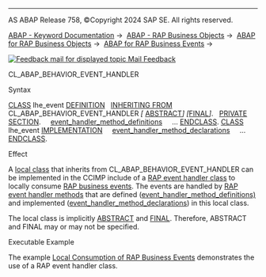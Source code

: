   

* * *

AS ABAP Release 758, ©Copyright 2024 SAP SE. All rights reserved.

[ABAP - Keyword Documentation](https://help.sap.com/doc/abapdocu_758_index_htm/7.58/en-US/abenabap.htm) →  [ABAP - RAP Business Objects](https://help.sap.com/doc/abapdocu_758_index_htm/7.58/en-US/abenabap_rap.htm) →  [ABAP for RAP Business Objects](https://help.sap.com/doc/abapdocu_758_index_htm/7.58/en-US/abenabap_for_rap_bos.htm) →  [ABAP for RAP Business Events](https://help.sap.com/doc/abapdocu_758_index_htm/7.58/en-US/abenrap_events.htm) → 

 [![](Mail.gif?object=Mail.gif "Feedback mail for displayed topic") Mail Feedback](mailto:f1_help@sap.com?subject=Feedback%20on%20ABAP%20Documentation&body=Document:%20CL_ABAP_BEHAVIOR_EVENT_HANDLER%2C%20ABENCL_ABAP_BEHAVIOR_EVENT_HANDLER%2C%20758%0D%0A%0D%0AError:%0D%0A%0D%0A%0D%0A%0D%0ASuggestion%20for%20improvement:)

CL\_ABAP\_BEHAVIOR\_EVENT\_HANDLER

Syntax

[CLASS](https://help.sap.com/doc/abapdocu_758_index_htm/7.58/en-US/abapclass_definition.htm) lhe\_event [DEFINITION](https://help.sap.com/doc/abapdocu_758_index_htm/7.58/en-US/abapclass_definition.htm)
  [INHERITING FROM](https://help.sap.com/doc/abapdocu_758_index_htm/7.58/en-US/abapclass_options.htm) CL\_ABAP\_BEHAVIOR\_EVENT\_HANDLER *\[* [ABSTRACT](https://help.sap.com/doc/abapdocu_758_index_htm/7.58/en-US/abapclass_options.htm)*\]* *\[*[FINAL](https://help.sap.com/doc/abapdocu_758_index_htm/7.58/en-US/abapclass_options.htm)*\]*.
  [PRIVATE SECTION](https://help.sap.com/doc/abapdocu_758_index_htm/7.58/en-US/abapprivate.htm).
    [event\_handler\_method\_definitions](https://help.sap.com/doc/abapdocu_758_index_htm/7.58/en-US/abenmethod_for_entity_event.htm)
    ...
[ENDCLASS](https://help.sap.com/doc/abapdocu_758_index_htm/7.58/en-US/abapclass_definition.htm).
[CLASS](https://help.sap.com/doc/abapdocu_758_index_htm/7.58/en-US/abapclass_implementation.htm) lhe\_event [IMPLEMENTATION](https://help.sap.com/doc/abapdocu_758_index_htm/7.58/en-US/abapclass_implementation.htm)
    [event\_handler\_method\_declarations](https://help.sap.com/doc/abapdocu_758_index_htm/7.58/en-US/abenmethod_for_entity_event.htm)
    ...
[ENDCLASS](https://help.sap.com/doc/abapdocu_758_index_htm/7.58/en-US/abapclass_implementation.htm).

Effect

A [local class](https://help.sap.com/doc/abapdocu_758_index_htm/7.58/en-US/abenlocal_class_glosry.htm "Glossary Entry") that inherits from CL\_ABAP\_BEHAVIOR\_EVENT\_HANDLER can be implemented in the CCIMP include of a [RAP event handler class](https://help.sap.com/doc/abapdocu_758_index_htm/7.58/en-US/abenrap_event_handler_class_glosry.htm "Glossary Entry") to locally consume [RAP business events](https://help.sap.com/doc/abapdocu_758_index_htm/7.58/en-US/abenrap_entity_event_glosry.htm "Glossary Entry"). The events are handled by [RAP event handler methods](https://help.sap.com/doc/abapdocu_758_index_htm/7.58/en-US/abenrap_event_handler_meth_glosry.htm "Glossary Entry") that are defined ([event\_handler\_method\_definitions)](https://help.sap.com/doc/abapdocu_758_index_htm/7.58/en-US/abenmethod_for_entity_event.htm) and implemented ([event\_handler\_method\_declarations](https://help.sap.com/doc/abapdocu_758_index_htm/7.58/en-US/abenmethod_for_entity_event.htm)) in this local class.

The local class is implicitly [ABSTRACT](https://help.sap.com/doc/abapdocu_758_index_htm/7.58/en-US/abapclass_options.htm) and [FINAL](https://help.sap.com/doc/abapdocu_758_index_htm/7.58/en-US/abapclass_options.htm). Therefore, ABSTRACT and FINAL may or may not be specified.

Executable Example

The example [Local Consumption of RAP Business Events](https://help.sap.com/doc/abapdocu_758_index_htm/7.58/en-US/abenrap_events_local_consume_abexa.htm) demonstrates the use of a RAP event handler class.